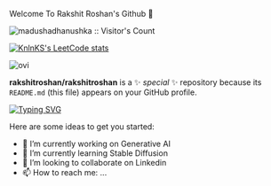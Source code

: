 Welcome To Rakshit Roshan's Github 👋

<img src="https://profile-counter.glitch.me/{rakshitroshan}/count.svg" alt="madushadhanushka :: Visitor's Count" />


[![KnlnKS's LeetCode stats](https://leetcode-stats-six.vercel.app/?username=rakki2003&theme=dark)](https://leetcode.com/rakki2003/)



<img src="https://github-readme-stats.vercel.app/api/top-langs?username=rakshitroshan&show_icons=true&locale=en&layout=compact&theme=chartreuse-dark" alt="ovi" />



**rakshitroshan/rakshitroshan** is a ✨ _special_ ✨ repository because its `README.md` (this file) appears on your GitHub profile.


[![Typing SVG](https://readme-typing-svg.demolab.com/?lines=First+line+of+text;Second+line+of+text)](https://git.io/typing-svg)


Here are some ideas to get you started:

- 🔭 I’m currently working on Generative AI
- 🌱 I’m currently learning Stable Diffusion
- 👯 I’m looking to collaborate on Linkedin
- 📫 How to reach me: ...
  
